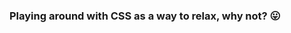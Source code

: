 ### Playing around with CSS as a way to relax, why not? 😛

<style>
  
| | | |
|:-------------------------:|:-------------------------:| :-------------------------:|
|[Letter A](https://codepen.io/thaian161/pen/ZEoKJvG)<img width="400" alt="Letter A" src="https://github.com/thaian161/CSS-battle/blob/main/docs/LetterA.png?raw=true">|[Letter N](https://codepen.io/thaian161/pen/poVPrqJ)<img width="400" alt="Letter N" src="https://github.com/thaian161/CSS-battle/blob/main/docs/LetterN1.png?raw=true">|[Letter N](https://codepen.io/thaian161/pen/VwxbzRx)<img width="400" alt="Letter N" src="https://github.com/thaian161/CSS-battle/blob/main/docs/LetterN2.png?raw=true">|
|[Curtains](https://codepen.io/annb161/pen/WNJpwEp)<img width="400" alt="Curtain" src="https://github.com/thaian161/CSS-battle/blob/main/docs/Battle%2019%20-%20Spacing.png?raw=true">  |[Chevron](https://codepen.io/annb161/pen/jOxBwwv)<img width="400" alt="Chevoron" src="https://github.com/thaian161/CSS-battle/raw/main/docs/Chevoron.png">|[Sunrays](https://codepen.io/annb161/pen/JjvWORj)<img width="400" alt="Sunrays" src="https://github.com/thaian161/CSS-battle/blob/main/docs/Sunrays.png?raw=true"> |
|[Negative Box](https://codepen.io/thaian161/pen/wvjJprZ)<img width="400" alt="Negative Box" src="https://github.com/thaian161/CSS-battle/blob/main/docs/NegativeBox.png?raw=true"> |[Black Lights](https://codepen.io/thaian161/pen/wvjJpZw)<img width="400" alt="Negative Box" src="https://github.com/thaian161/CSS-battle/blob/main/docs/BlackLights.png?raw=true">|[Leafy Trails](https://codepen.io/thaian161/pen/JjvWpre)<img width="400" alt="Negative Box" src="https://github.com/thaian161/CSS-battle/blob/main/docs/LeafyTrail.png?raw=true">|
|[Tetris](https://codepen.io/thaian161/pen/OJZmOXW)<img width="400" alt="Tetris" src="https://github.com/thaian161/CSS-battle/blob/main/docs/Tetris.png?raw=true">|[Snake](https://codepen.io/thaian161/pen/wvjdPEp)<img width="400" alt="Snake" src="https://github.com/thaian161/CSS-battle/blob/main/docs/Snake.png?raw=true">|[Rain Drops](https://codepen.io/thaian161/pen/wvjdPEp)<img width="400" alt="Rain Drops" src="https://github.com/thaian161/CSS-battle/blob/main/docs/RainDrops.png?raw=true">|
|[Notes](https://codepen.io/thaian161/pen/poVrWYb)<img width="400" alt="Notes" src="https://github.com/thaian161/CSS-battle/blob/main/docs/Notes.png?raw=true">|[Ukulele](https://codepen.io/thaian161/pen/vYjmpvr)<img width="400" alt="Ukulele" src="https://github.com/thaian161/CSS-battle/blob/main/docs/Ukulele.png?raw=true">|[Piano](https://codepen.io/thaian161/pen/jOxLggd)<img width="400" alt="Piano" src="https://github.com/thaian161/CSS-battle/blob/main/docs/Piano.png?raw=true">|
|[Headphones](https://codepen.io/thaian161/pen/mdLXGRo)<img width="250" height="250" alt="Headphones" src="https://github.com/thaian161/CSS-battle/blob/main/docs/Headphones.png?raw=true">|[Amegakure](https://codepen.io/thaian161/pen/eYrVPaa)<img width="250" height="250" alt="Amegakure" src="https://github.com/thaian161/CSS-battle/blob/main/docs/Amegakure.png?raw=true">|[Sakura](https://codepen.io/thaian161/pen/JjvvoZp)<img width="250" height="250" alt="Sakura" src="https://github.com/thaian161/CSS-battle/blob/main/docs/Sakura.png?raw=true">|


img {
  border-radius:10px;
}
</style>





